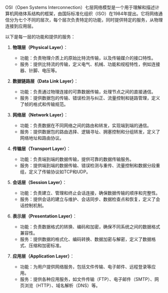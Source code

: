 OSI（Open Systems Interconnection）七层网络模型是一个用于理解和描述计算机网络体系结构的框架，由国际标准化组织（ISO）在1984年提出。它将网络通信分为七个不同的层次，每个层次负责特定的功能，同时提供特定的服务，从物理连接到应用层。

以下是每一层的功能和提供的服务：

1. **物理层（Physical Layer）**：
   - 功能：负责物理介质上的原始比特流传输，以及传输媒介的接口特性。
   - 服务：提供比特流的传输，定义电气、机械、功能和规程特性，例如连接器、针脚、电压等。

2. **数据链路层（Data Link Layer）**：
   - 功能：负责通过物理连接的可靠数据传输，处理节点之间的直接通信。
   - 服务：提供数据包的传输、错误检测与纠正、流量控制和链路管理，定义了帧的格式和传输规范。

3. **网络层（Network Layer）**：
   - 功能：负责数据在不同网络之间的路由和转发，实现端到端的通信。
   - 服务：提供数据包的路由选择、逻辑寻址、拥塞控制和分组转发，定义了网络地址和路由协议。

4. **传输层（Transport Layer）**：
   - 功能：负责端到端的数据传输，提供可靠的数据传输服务。
   - 服务：提供端到端的数据传输、错误检测与重传、流量控制和数据分段重组，定义了传输协议如TCP和UDP。

5. **会话层（Session Layer）**：
   - 功能：负责建立、管理和终止会话连接，确保数据传输的顺序和完整性。
   - 服务：提供会话的建立与维护、会话同步、数据检查点和恢复，定义了会话控制机制。

6. **表示层（Presentation Layer）**：
   - 功能：负责数据格式的转换、编码和加密，确保不同系统之间的数据格式兼容性。
   - 服务：提供数据的格式化、编码转换、数据加密与解密，定义了数据格式、压缩和加密标准。

7. **应用层（Application Layer）**：
   - 功能：为用户提供网络服务，包括文件传输、电子邮件、远程登录等应用。
   - 服务：提供各种应用服务，如文件传输（FTP）、电子邮件（SMTP）、网页浏览（HTTP）、域名解析（DNS）等。